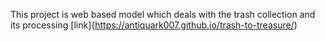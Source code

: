 This project is web based model which deals with the trash collection and its processing [link]{https://antiquark007.github.io/trash-to-treasure/)
